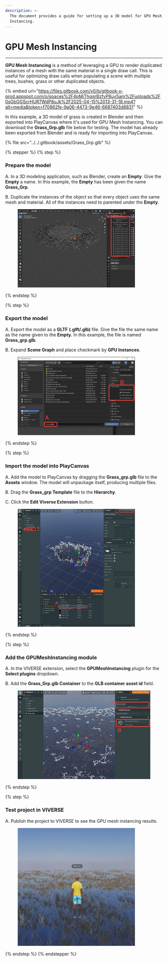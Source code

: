 ```yaml
---
description: >-
  The document provides a guide for setting up a 3D model for GPU Mesh
  Instancing.
---
```


# GPU Mesh Instancing

***

**GPU Mesh Instancing** is a method of leveraging a GPU to render duplicated instances of a mesh with the same material in a single draw call. This is useful for optimizing draw calls when populating a scene with multiple trees, bushes, grass or other duplicated objects.

{% embed url="https://files.gitbook.com/v0/b/gitbook-x-prod.appspot.com/o/spaces%2F4pMiThqqrBzfvP8uy5am%2Fuploads%2F0sGbGGScrHUR7WdP8uJk%2F2025-04-15%2013-31-18.mp4?alt=media&token=f70862fe-9a06-4473-9e46-6687403d8831" %}

In this example, a 3D model of grass is created in Blender and then exported into PlayCanvas where it's used for GPU Mesh Instancing. You can download the **Grass\_Grp.glb** file below for testing. The model has already been exported from Blender and is ready for importing into PlayCanvas.

{% file src="../../.gitbook/assets/Grass_Grp.glb" %}

{% stepper %}
{% step %}
### Prepare the model

A. In a 3D modeling application, such as Blender, create an **Empty**. Give the **Empty** a name. In this example, the **Empty** has been given the name **Grass\_Grp**.

B. Duplicate the instances of the object so that every object uses the same mesh and material. All of the instances need to parented under the **Empty**.

<figure><img src="../../.gitbook/assets/image.png" alt="" width="375"><figcaption></figcaption></figure>
{% endstep %}

{% step %}
### Export the model

A. Export the model as a **GLTF** **(.glft/.glb)** file. Give the file the same name as the name given to the **Empty.** In this example, the file is named **Grass\_grp.glb**.

B. Expand **Scene Graph** and place checkmark by **GPU Instances**.

<figure><img src="../../.gitbook/assets/image (1).png" alt="" width="375"><figcaption></figcaption></figure>
{% endstep %}

{% step %}
### Import the model into PlayCanvas

A. Add the model to PlayCanvas by dragging the **Grass\_grp.glb** file to the **Assets** window. The model will unpackage itself, producing multiple files.

B. Drag the **Grass\_grp Template** file to the **Hierarchy**.

C. Click the **Edit Viverse Extension** button.

<figure><img src="../../.gitbook/assets/image (2).png" alt="" width="375"><figcaption></figcaption></figure>
{% endstep %}

{% step %}
### Add the **GPUMeshInstancing** module

A. In the VIVERSE extension, select the **GPUMeshInstancing** plugin for the **Select plugins** dropdown.

B. Add the **Grass\_Grp.glb Container** to the **GLB container asset id** field.

<figure><img src="../../.gitbook/assets/image (3).png" alt=""><figcaption></figcaption></figure>
{% endstep %}

{% step %}
### Test project in VIVERSE

A. Publish the project to VIVERSE to see the GPU mesh instancing results.

<figure><img src="../../.gitbook/assets/image (4).png" alt="" width="375"><figcaption></figcaption></figure>
{% endstep %}
{% endstepper %}
